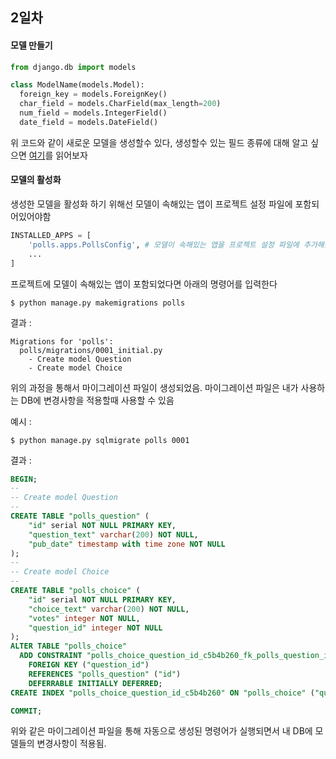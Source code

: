 ## 2일차
#### 모델 만들기

```python
from django.db import models

class ModelName(models.Model):
  foreign_key = models.ForeignKey()
  char_field = models.CharField(max_length=200)
  num_field = models.IntegerField()
  date_field = models.DateField()
```

위 코드와 같이 새로운 모델을 생성할수 있다,
생성할수 있는 필드 종류에 대해 알고 싶으면 [여기](https://docs.djangoproject.com/en/3.2/ref/models/fields/#django.db.models.Field)를 읽어보자

#### 모델의 활성화

생성한 모델을 활성화 하기 위해선 모델이 속해있는 앱이 프로젝트 설정 파일에 포함되어있어야함

```python
INSTALLED_APPS = [
    'polls.apps.PollsConfig', # 모델이 속해있는 앱을 프로젝트 설정 파일에 추가해준다
    ... 
]
```

프로젝트에 모델이 속해있는 앱이 포함되었다면 아래의 명령어를 입력한다

```
$ python manage.py makemigrations polls
```
결과 :
```
Migrations for 'polls':
  polls/migrations/0001_initial.py
    - Create model Question
    - Create model Choice
```

위의 과정을 통해서 마이그레이션 파일이 생성되었음.
마이그레이션 파일은 내가 사용하는 DB에 변경사항을 적용할때 사용할 수 있음

예시 :
```
$ python manage.py sqlmigrate polls 0001
```
결과 :
```sql
BEGIN;
--
-- Create model Question
--
CREATE TABLE "polls_question" (
    "id" serial NOT NULL PRIMARY KEY,
    "question_text" varchar(200) NOT NULL,
    "pub_date" timestamp with time zone NOT NULL
);
--
-- Create model Choice
--
CREATE TABLE "polls_choice" (
    "id" serial NOT NULL PRIMARY KEY,
    "choice_text" varchar(200) NOT NULL,
    "votes" integer NOT NULL,
    "question_id" integer NOT NULL
);
ALTER TABLE "polls_choice"
  ADD CONSTRAINT "polls_choice_question_id_c5b4b260_fk_polls_question_id"
    FOREIGN KEY ("question_id")
    REFERENCES "polls_question" ("id")
    DEFERRABLE INITIALLY DEFERRED;
CREATE INDEX "polls_choice_question_id_c5b4b260" ON "polls_choice" ("question_id");

COMMIT;
```

위와 같은 마이그레이션 파일을 통해 자동으로 생성된 명령어가 실행되면서 내 DB에 모델들의 변경사항이 적용됨.
